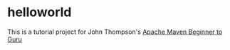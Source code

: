# helloworld
This is a tutorial project for John Thompson's [Apache Maven Beginner to Guru](https://www.udemy.com/apache-maven-beginner-to-guru/)